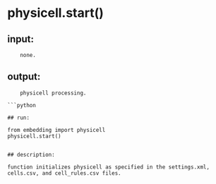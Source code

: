 # physicell.start()

## input:
```
    none.

```

## output:
```
    physicell processing.

```python

## run:
```
    from embedding import physicell
    physicell.start()

```

## description:
```
    function initializes physicell as specified in the settings.xml, cells.csv, and cell_rules.csv files.
```